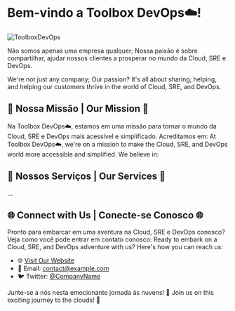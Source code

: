 # Bem-vindo a Toolbox DevOps☁️!
![ToolboxDevOps](https://github.com/toolboxcompany/.github/blob/main/profile/image/pixel-art-4-1-nbg.png)

Não somos apenas uma empresa qualquer; Nossa paixão é sobre compartilhar, ajudar nossos clientes a prosperar no mundo da Cloud, SRE e DevOps.

We're not just any company; Our passion? It's all about sharing, helping, and helping our customers thrive in the world of Cloud, SRE, and DevOps.

## 🌟 Nossa Missão | Our Mission 🌟
Na Toolbox DevOps☁️, estamos em uma missão para tornar o mundo da Cloud, SRE e DevOps mais acessível e simplificado. Acreditamos em:
At Toolbox DevOps☁️, we're on a mission to make the Cloud, SRE, and DevOps world more accessible and simplified. We believe in:

## 🚀 Nossos Serviços | Our Services 🚀
... 

## 🌐 Connect with Us | Conecte-se Conosco 🌐
Pronto para embarcar em uma aventura na Cloud, SRE e DevOps conosco? Veja como você pode entrar em contato conosco:
Ready to embark on a Cloud, SRE, and DevOps adventure with us? Here's how you can reach us:

- 🌐 [Visit Our Website](https://www.example.com)
- 📧 Email: contact@example.com
- 🐦 Twitter: [@CompanyName](https://twitter.com/CompanyName)


Junte-se a nós nesta emocionante jornada às nuvens! 🚀
Join us on this exciting journey to the clouds! 🚀

